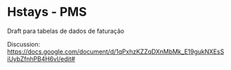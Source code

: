 # Hstays - PMS

Draft para tabelas de dados de faturação

Discussion: https://docs.google.com/document/d/1qPxhzKZZqDXnMbMk_E19gukNXEsSiUybZfnhPB4H6vI/edit#
